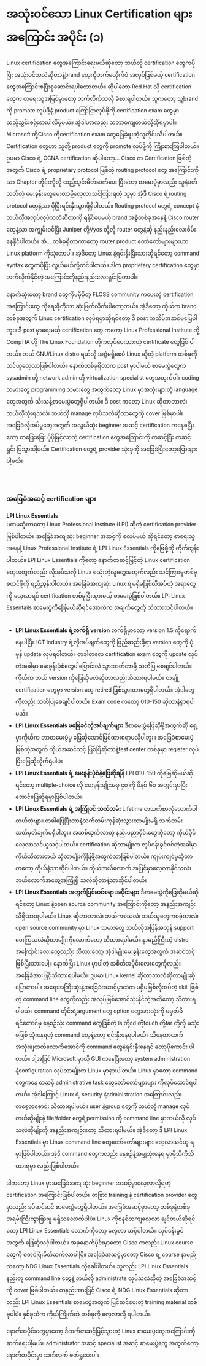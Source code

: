# အသုံးဝင်သော Linux Certification များအကြောင်း အပိုင်း (၁)

Linux certification တွေအကြောင်းရေးမယ်ဆိုတော့ ဘယ်လို certification တွေကပိုပြီး အသုံးဝင်သလဲဆိုတာနဲ့brand တွေကိုဘက်မလိုက်ပဲ အလုပ်ဖြစ်မယ့် certification တွေအကြောင်းစပြီးစုဆောင်းရပါတော့တယ်။ ဆိုပါတော့ Red Hat လို certification တွေက စာရေးသူအမြင်မှာတော့ ဘက်လိုက်သလို ခံစားရပါတယ်။ သူကတော့ သူ့brand ကို promote လုပ်ဖို့နဲ့ product ကြော်ငြာလုပ်ဖို့ကို certification exam တွေမှာ ထည့်သွင်းစဉ်းစားပါလိမ့်မယ်။ အဲ့ဒါဟာလည်း သဘာဝကျတယ်လို့ဆိုရမှာပါ။ Microsoft တို့Cisco တို့certification exam တွေဖြေခဲ့ဖူးတဲ့လူတိုင်းသိပါတယ်။ Certification တွေဟာ သူတို့ product တွေကို promote လုပ်ဖို့ကို ကြိုးစားကြပါတယ်။ ဥပမာ Cisco ရဲ့ CCNA certification ဆိုပါတော့… Cisco က Certification ဖြစ်တဲ့အတွက် Cisco ရဲ့ proprietary protocol ဖြစ်တဲ့ routing protocol တွေ အကြောင်းကိုသာ Chapter တိုင်းလိုလို ထည့်သွင်းမိတ်ဆက်ပေး ပြီးတော့ စာမေးပွဲမှာလည်း သူနဲ့ပတ်သတ်တဲ့ မေးခွန်းတွေမေးတာမို့လေ့လာသင်ကြားရတဲ့ သူမှာ အဲ့ဒီ Cisco ရဲ့routing protocol တွေနဲ့သာ ပိုပြီးရင်းနှီးသွားဖို့ရှိပါတယ်။ Routing protocol တွေရဲ့ concept နဲ့ဘယ်လိုအလုပ်လုပ်သလဲဆိုတာကို ရနိုင်ပေမယ့် brand အစွဲတစ်ခုအနေနဲ့ Cisco router တွေနဲ့သာ အကျွမ်းဝင်ပြီး Juniper တို့Vyos တို့လို router တွေနဲ့ဆို နည်းနည်းလေးစိမ်းနေနိုင်ပါတယ်။ အဲ… တစ်ခုရှိတာကာတော့ router product တော်တော်များများဟာ Linux platform ကိုသုံးတာပါ။ အဲ့ဒီတော့ Linux နဲ့ရင်းနှီးပြီးသားဆိုရင်တော့ command syntax တွေကပိုပြီး လွယ်မယ်လို့ထင်ပါတယ်။ ဒါက proprietary certification တွေမှာဘက်လိုက်နိုင်တဲ့ အကြောင်းကိုနည်းနည်းလေးရှင်းပြတာပါ။

နောက်ဆုံးတော့ brand တွေကိုမမှီခိုတဲ့ FLOSS community ကပေးတဲ့ certification အကြောင်းတွေ ကိုရေးဖို့ကိုသာ ဆုံးဖြတ်လိုက်ပါတော့တယ်။ အဲ့ဒီတော့ ကိုယ်က brand တစ်ခုအတွက် Linux certification လုပ်ရမှာဆိုရင်တော့ ဒီ post ကသိပ်အဆင်မပြေပါဘူး။ ဒီ post မှာရေးမယ့် certification တွေ ကတော့ Linux Professional Institute တို့ CompTIA တို့ The Linux Foundation တို့ကလုပ်ပေးထားတဲ့ certificate တွေဖြစ် ပါတယ်။ ဘယ် GNU/Linux distro ရယ်လို့ အစွဲမရှိစေပဲ Linux ဆိုတဲ့ platform တစ်ခုကို သင်ယူလေ့လာဖြစ်ပါတယ်။ နောက်တစ်ခုရှိတာက post မှာပါမယ် စာမေးပွဲတွေက sysadmin တို့ network admin တို့ virtualization specialist တွေအတွက်ပါ။ coding သမားတွေ programming သမားတွေ အတွက်တော့ Linux မှာအသုံးများတဲ့ language တွေအတွက် သီးသန့်စာမေးပွဲတွေရှိပါတယ်။ ဒီ post ကတော့ Linux ဆိုတာဘာလဲ၊ ဘယ်လိုသုံးရသလဲ၊ ဘယ်လို manage လုပ်သလဲဆိုတာတွေကို cover ဖြစ်မှာပါ။ အခြေခံလိုအပ်မှုတွေအတွက် အလွယ်ဆုံး beginner အဆင့် certification ကနေစပြီးတော့ တဖြေးဖြေး ပိုပိုမြင့်လာတဲ့ certification တွေအကြောင်းကို တဆင့်ပြီး တဆင့်ရှင်း ပြသွားပါ့မယ်။ Certification တွေရဲ့ provider သုံးခုကို အခြေခံပြီးတော့ပြောသွားပါ့မယ်။

<figure><img src="../.gitbook/assets/logo@2x.png" alt=""><figcaption></figcaption></figure>

<figure><img src="../.gitbook/assets/Linux.jpg" alt=""><figcaption></figcaption></figure>

<figure><img src="../.gitbook/assets/1569869_orig-300x115 (1).gif" alt=""><figcaption></figcaption></figure>

### **အခြေခံအဆင့် certification များ**

**LPI Linux Essentials**\
ပထမဆုံးကတော့ Linux Professional Institute (LPI) ဆိုတဲ့ certification provider ဖြစ်ပါတယ်။ အခြေခံအကျဆုံး beginner အဆင့်ကို စလုပ်မယ် ဆိုရင်တော့ စာရေးသူအနေနဲ့ Linux Professional Institute ရဲ့ LPI Linux Essentials ကိုဖြေဖို့ကို တိုက်တွန်းပါတယ်။ LPI Linux Essentials ကိုတော့ နောက်တဆင့်မြင့်တဲ့ Linux certification တွေအတွက်လည်း လိုအပ်သလို Linux စသုံးတဲ့လူတွေအတွက်လည်း သင်ကြားမူတစ်ခု စတင်ဖို့ကို ရည်ညွန်းပါတယ်။ အခြေခံအကျဆုံး Linux ရဲ့မရှိမဖြစ်လိုအပ်တဲ့ အရာတွေကို လေ့လာရင် certification တစ်ခုပြီးသွားမယ့် စာမေးပွဲဖြစ်ပါတယ်။ LPI Linux Essentails စာမေးပွဲကိုဖြေမယ်ဆိုရင်အောက်က အချက်တွေကို သိထားသင့်ပါတယ်။

<figure><img src="../.gitbook/assets/LPI-Essentials-300x233.jpg" alt=""><figcaption></figcaption></figure>

* **LPI Linux Essentials ရဲ့လက်ရှိ version** လက်ရှိမှာတော့ version 1.5 ကိုရောက်နေပါပြီ။ ICT industry ရဲ့လိုအပ်ချက်တွေကို ဖြည့်ဆည်းဖို့ရာ version တွေကို ပုံမှန် update လုပ်ရပါတယ်။ တခါတလေ certification exam တွေကို update လုပ်တဲ့အခါမှာ မေးခွန်းပုံစံတွေပါပြောင်းလဲ သွားတတ်တာမို့ သတိပြုစေချင်ပါတယ်။ ကိုယ်က ဘယ် version ကိုဖြေဆိုမလဲဆိုတာလည်းသိထားရပါမယ်။ တချို့ certification တွေမှာ version တွေ retired ဖြစ်သွားတာတွေရှိပါတယ်။ အဲ့ဒါတွေကိုလည်း သတိပြုစေချင်ပါတယ်။ Exam code ကတော့ 010-150 ဆိုတာနဲ့ရှာရပါမယ်။
* **LPI Linux Essentials မဖြေခင်လိုအပ်ချက်များ** ဒီစာမေးပွဲဖြေဆိုဖို့အတွက်ဆို ရှေ့မှာကိုယ်က ဘာစာမေးပွဲမှ ဖြေဆိုအောင်မြင်ထားစရာမလိုပါဘူး။ အခြေခံစာမေးပွဲဖြစ်တဲ့အတွက် ကိုယ်အဆင်သင့် ဖြစ်ပြီဆိုတာနဲ့test center တစ်ခုမှာ register လုပ်ပြီးဖြေဆိုလိုက်ရုံပါပဲ။
* **LPI Linux Essentials ရဲ့ မေးခွန်းပုံစံနဲ့ဖြေဆိုချိန်** LPI 010-150 ကိုဖြေဆိုမယ်ဆိုရင်တော့ multiple-choice လို မေးခွန်းမျိုးအခု ၄၀ ကို မိနစ် ၆၀ အတွင်းမှာပြီးအောင်ဖြေဆိုရမှာဖြစ်ပါတယ်။
* **LPI Linux Essentials ရဲ့ အကြုံဝင် သက်တမ်း** Lifetime တသက်စာလုံလောက်ပါတယ်တဲ့ဗျာ။ တခါဖြေပြီးတာနဲ့သက်တမ်းကုန်ဆုံးသွားတာမျိုးမရှိ သက်တမ်းသတ်မှတ်ချက်မရှိပါဘူး။ အသစ်ထွက်လာတဲ့ နည်းပညာပိုင်းတွေကိုတော့ ကိုယ်ပိုင်လေ့လာသင်ယူသင့်ပါတယ်။ certification ဆိုတာမျိုးက လုပ်ငန်းခွင်ဝင်တဲ့အခါမှာ ကိုယ်သိထားတယ် ဆိုတာမျိုးကိုပြဖို့အတွက်သာဖြစ်ပါတယ်။ ကျွမ်းကျင်မှုဆိုတာကတော့ ကိုယ်နဲ့သာဆိုင်ပါတယ်။ ကိုယ်ဘယ်လောက် အပြင်မှာလေ့လာနိုင်သလဲ၊ ဘယ်လောက်အတွေ့အကြုံရှိ သလဲဆိုတာနဲ့သာဆိုင်ပါတယ်။
* **LPI Linux Essentials အတွက်ပြင်ဆင်စရာ အပိုင်းများ** ဒီစာမေးပွဲကိုဖြေဆိုမယ်ဆိုရင်တော့ Linux နဲ့open source community အကြောင်းကိုတော့ အနည်းအကျဉ်းသိရှိထားရပါမယ်။ Linux ဆိုတာဘာလဲ၊ ဘယ်ကစသလဲ၊ ဘယ်သူတွေကစခဲ့တာလဲ၊ open source community မှာ Linux သမားတွေ ဘယ်လိုအပြန်အလှန် support ပေးကြသလဲဆိုတာမျိုးကိုလောက်တော့ သိထားရပါမယ်။ နာမည်ကြီးတဲ့ distro အကြောင်းလေးတွေလည်း သိထားတော့ အဲ့ဒါမျိုးမေးခွန်းတွေအတွက် အဆင်သင့်ဖြစ်ပြီးသားပေါ့။ နောက်ပြီး Linux မှာပါတဲ့ အစိတ်အပိုင်းလေးတွေကိုလည်း အခြေခံအားဖြင့်သိထားရပါမယ်။ ဥပမာ Linux kernel ဆိုတာဘာလဲဆိုတာမျိုးဆိုပြောတာပါ။ အရေးအကြီးဆုံးနဲ့အခြေခံအဆင့်မှာထဲက မရှိမဖြစ်လိုအပ်တဲ့ skill ဖြစ်တဲ့ command line တွေကိုလည်း အလုပ်ဖြစ်အောင်သုံးနိုင်တဲ့အထိတော့ သိထားရပါမယ်။ command တိုင်းရဲ့argument တွေ option တွေအားလုံးကို မမှတ်မိရင်တောင်မှ နေ့စဉ်သုံး command တွေဖြစ်တဲ့ ls တို့cd တို့touch တို့tar တို့လို မသုံးမဖြစ် သုံးနေရတဲ့ command တွေနဲ့တော့ ရင်းနှီးနေရပါမယ်။ သိနေတာထက် အသုံးချတတ်လောက်အောင်ကို command တွေနဲ့ရင်းနှီးနေရင် တော့ပိုကောင်း ပါတယ်။ ဒါ့အပြင် Microsoft မှာလို GUI ကနေပြီးတော့ system administration နဲ့configuration လုပ်တာမျိုးက Linux မှာရှားပါတယ်။ Linux မှာတော့ command တွေကနေ တဆင့် administrative task တွေတော်တော်များများ ကိုလုပ်ဆောင်ရပါတယ်။ အဲ့ဒါကြောင့် Linux ရဲ့ security နဲ့administration အကြောင်းလည်း တစေ့တစောင်း သိထားရပါမယ်။ user နဲ့group တွေကို ဘယ်လို manage လုပ်တယ်ဆိုမျိုးနဲ့ file/folder တွေရဲ့permission ကို command line မှာဘယ်လို လုပ်သလဲဆိုမျိုးကို အနည်းအကျဉ်းတော့ သိထားရပါမယ်။ အဲ့ဒီတော့ ဒီ LPI Linux Essentials မှာ Linux command line တွေတော်တော်များများ လေ့လာသင်ယူ ရမှာဖြစ်ပါတယ်။ အဲ့ဒီ command တွေကလည်း နေ့စဉ်နဲ့အမျှသုံးနေရ မှာမို့သိကိုသိထားရမှာ လည်းဖြစ်ပါတယ်။

ဒါကတော့ Linux မှာအခြေခံအကျဆုံး beginner အဆင့်မှာလေ့လာလို့ရတဲ့ certification အကြောင်းဖြစ်ပါတယ်။ တခြား training နဲ့ certification provider တွေမှာလည်း ခပ်ဆင်ဆင် စာမေးပွဲတွေရှိပါတယ်။ အခြေခံအဆင့်မှာတော့ တစ်ခုနဲ့တစ်ခုအရမ်းကြီးကွာခြားမူ မရှိသလောက်ပါပဲ။ Linux ကိုစနစ်တကျလေ့လာ ချင်တယ်ဆိုရင်တော့ LPI Linux Essentials လောက်ကိုတော့ လေ့လာ သင့်ပါတယ်။ လုပ်ငန်းခွင်အတွက် ဖြေဆိုသင့်ပါတယ်။ အခုနောက်ပိုင်းမှာတော့ Cisco ကလည်း Linux course တွေကို စတင်ပြီးမိတ်ဆက်လာပါပြီ။ အခြေခံအဆင့်မှာတော့ Cisco ရဲ့ course နာမည်ကတော့ NDG Linux Essentials လိုခေါ်ပါတယ်။ သူလည်း LPI Linux Essentials နည်းတူ command line တွေနဲ့ ဘယ်လို administrate လုပ်သလဲဆိုတဲ့ အခြေခံအဆင့်ကို cover ဖြစ်ပါတယ်။ တနည်းအားဖြင့် Cisco ရဲ့ NDG Linux Essentials ဆိုတာလည်း LPI Linux Essentials စာမေးပွဲအတွက် ပြင်ဆင်ပေးတဲ့ training material တစ်ခုပါပဲ။ နှစ်ခုထဲက ကိုယ်ကြိုက်တဲ့ တစ်ခုကို လေ့လာလို့ ရပါတယ်။

နောက်အပိုင်းတွေမှာတော့ ဒီထက်တဆင့်မြင့်သွားတဲ့ Linux စာမေးပွဲတွေအကြောင်းကိုဆက်ရေးပါ့မယ်။ administrator အဆင့် specialist အဆင့် စာမေးပွဲတွေ အတွက်တော့ နောက်တပိုင်းမှာ ဆက်လက် ဖတ်ရှုပေးပါ။
